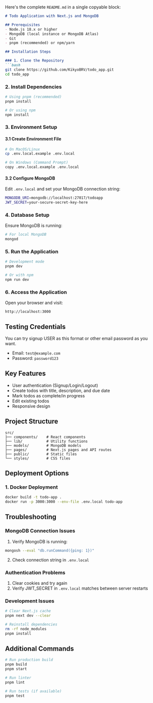 Here's the complete `README.md` in a single copyable block:

```markdown
# Todo Application with Next.js and MongoDB

## Prerequisites
- Node.js 18.x or higher
- MongoDB (local instance or MongoDB Atlas)
- Git
- pnpm (recommended) or npm/yarn

## Installation Steps

### 1. Clone the Repository
```bash
git clone https://github.com/KikyoBRV/todo_app.git
cd todo_app
```

### 2. Install Dependencies
```bash
# Using pnpm (recommended)
pnpm install

# Or using npm
npm install
```

### 3. Environment Setup

#### 3.1 Create Environment File
```bash
# On MacOS/Linux
cp .env.local.example .env.local

# On Windows (Command Prompt)
copy .env.local.example .env.local
```

#### 3.2 Configure MongoDB
Edit `.env.local` and set your MongoDB connection string:
```bash
MONGODB_URI=mongodb://localhost:27017/todoapp
JWT_SECRET=your-secure-secret-key-here
```

### 4. Database Setup
Ensure MongoDB is running:
```bash
# For local MongoDB
mongod
```

### 5. Run the Application
```bash
# Development mode
pnpm dev

# Or with npm
npm run dev
```

### 6. Access the Application
Open your browser and visit:
```
http://localhost:3000
```

## Testing Credentials
You can try signup USER as this format or other email password as you want.
- Email: `test@example.com`
- Password: `password123`

## Key Features
- User authentication (Signup/Login/Logout)
- Create todos with title, description, and due date
- Mark todos as complete/in progress
- Edit existing todos
- Responsive design

## Project Structure
```
src/
├── components/    # React components
├── lib/           # Utility functions
├── models/        # MongoDB models
├── pages/         # Next.js pages and API routes
├── public/        # Static files
└── styles/        # CSS files
```

## Deployment Options

### 1. Docker Deployment
```bash
docker build -t todo-app .
docker run -p 3000:3000 --env-file .env.local todo-app
```

## Troubleshooting

### MongoDB Connection Issues
1. Verify MongoDB is running:
```bash
mongosh --eval "db.runCommand({ping: 1})"
```
2. Check connection string in `.env.local`

### Authentication Problems
1. Clear cookies and try again
2. Verify JWT_SECRET in `.env.local` matches between server restarts

### Development Issues
```bash
# Clear Next.js cache
pnpm next dev --clear

# Reinstall dependencies
rm -rf node_modules
pnpm install
```

## Additional Commands
```bash
# Run production build
pnpm build
pnpm start

# Run linter
pnpm lint

# Run tests (if available)
pnpm test
```